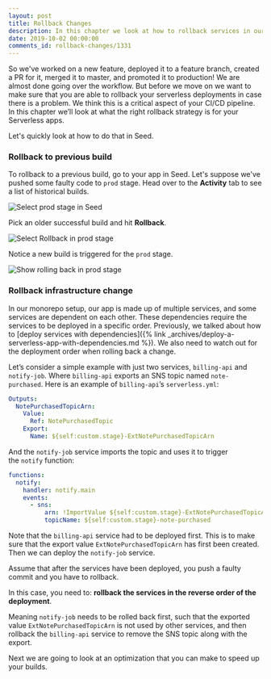 ```yaml
---
layout: post
title: Rollback Changes
description: In this chapter we look at how to rollback services in our monorepo serverless app. If we are rolling back services with dependencies, we need to make sure to roll them back in the opposite order they were deployed in.
date: 2019-10-02 00:00:00
comments_id: rollback-changes/1331
---
```


So we've worked on a new feature, deployed it to a feature branch, created a PR for it, merged it to master, and promoted it to production! We are almost done going over the workflow. But before we move on we want to make sure that you are able to rollback your serverless deployments in case there is a problem. We think this is a critical aspect of your CI/CD pipeline. In this chapter we’ll look at what the right rollback strategy is for your Serverless apps.

Let's quickly look at how to do that in Seed.

### Rollback to previous build

To rollback to a previous build, go to your app in Seed. Let's suppose we've pushed some faulty code to `prod` stage. Head over to the **Activity** tab to see a list of historical builds.

![Select prod stage in Seed](/assets/best-practices/rollback/select-prod-stage-in-seed.png)

Pick an older successful build and hit **Rollback**.

![Select Rollback in prod stage](/assets/best-practices/rollback/select-rollback-in-prod-stage.png)

Notice a new build is triggered for the `prod` stage.

![Show rolling back in prod stage](/assets/best-practices/rollback/show-rolling-back-in-prod-stage.png)

### Rollback infrastructure change

In our monorepo setup, our app is made up of multiple services, and some services are dependent on each other. These dependencies require the services to be deployed in a specific order. Previously, we talked about how to [deploy services with dependencies]({% link _archives/deploy-a-serverless-app-with-dependencies.md %}). We also need to watch out for the deployment order when rolling back a change.

Let’s consider a simple example with just two services, `billing-api` and `notify-job`. Where `billing-api` exports an SNS topic named `note-purchased`. Here is an example of `billing-api`’s `serverless.yml`:


``` yaml
Outputs:
  NotePurchasedTopicArn:
    Value:
      Ref: NotePurchasedTopic
    Export:
      Name: ${self:custom.stage}-ExtNotePurchasedTopicArn
```

And the `notify-job` service imports the topic and uses it to trigger the `notify` function:

``` yaml
functions:
  notify:
    handler: notify.main
    events:
      - sns:
          arn: !ImportValue ${self:custom.stage}-ExtNotePurchasedTopicArn
          topicName: ${self:custom.stage}-note-purchased
```

Note that the `billing-api` service had to be deployed first. This is to make sure that the export value `ExtNotePurchasedTopicArn` has first been created. Then we can deploy the `notify-job` service.

Assume that after the services have been deployed, you push a faulty commit and you have to rollback.

In this case, you need to: **rollback the services in the reverse order of the deployment**.

Meaning `notify-job` needs to be rolled back first, such that the exported value `ExtNotePurchasedTopicArn` is not used by other services, and then rollback the `billing-api` service to remove the SNS topic along with the export.

Next we are going to look at an optimization that you can make to speed up your builds.
